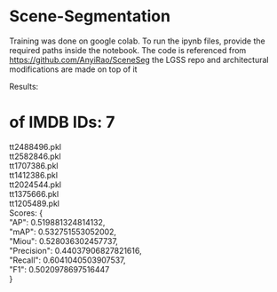 # Scene-Segmentation
Training was done on google colab. To run the ipynb files, provide the required paths inside the notebook.  The code is referenced from https://github.com/AnyiRao/SceneSeg the LGSS repo and architectural modifications are made on top of it


Results:

# of IMDB IDs: 7
tt2488496.pkl  
tt2582846.pkl  
tt1707386.pkl  
tt1412386.pkl  
tt2024544.pkl  
tt1375666.pkl  
tt1205489.pkl  
Scores: {  
    "AP": 0.519881324814132,  
    "mAP": 0.532751553052002,  
    "Miou": 0.528036302457737,  
    "Precision": 0.44037906827821616,  
    "Recall": 0.6041040503907537,  
    "F1": 0.5020978697516447  
}  
